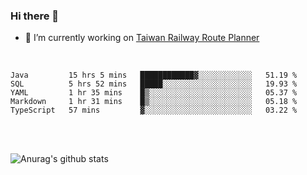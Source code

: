 ### Hi there 👋

- 🔭 I’m currently working on [Taiwan Railway Route Planner](https://github.com/Taiwan-Railway-Route-Planner)

<br/>

<!--START_SECTION:waka-->
```text
Java         15 hrs 5 mins   ████████████▓░░░░░░░░░░░░   51.19 % 
SQL          5 hrs 52 mins   █████░░░░░░░░░░░░░░░░░░░░   19.93 % 
YAML         1 hr 35 mins    █▒░░░░░░░░░░░░░░░░░░░░░░░   05.37 % 
Markdown     1 hr 31 mins    █▒░░░░░░░░░░░░░░░░░░░░░░░   05.18 % 
TypeScript   57 mins         ▓░░░░░░░░░░░░░░░░░░░░░░░░   03.22 % 
```
<!--END_SECTION:waka-->

<br/>
<br/>

![Anurag's github stats](https://github-readme-stats.vercel.app/api?username=DepickereSven&show_icons=true&theme=tokyonight)



<!--
**DepickereSven/DepickereSven** is a ✨ _special_ ✨ repository because its `README.md` (this file) appears on your GitHub profile.

Here are some ideas to get you started:

- 🔭 I’m currently working on ...
- 🌱 I’m currently learning ...
- 👯 I’m looking to collaborate on ...
- 🤔 I’m looking for help with ...
- 💬 Ask me about ...
- 📫 How to reach me: ...
- 😄 Pronouns: ...
- ⚡ Fun fact: ...
-->

